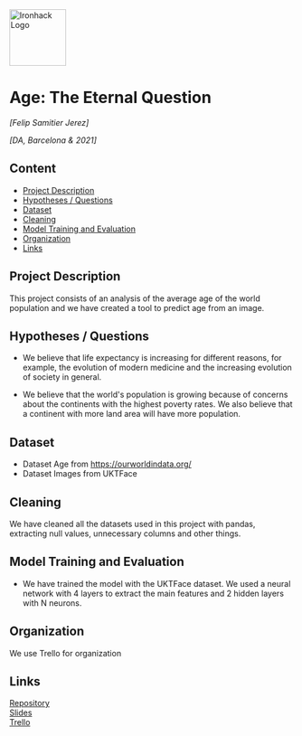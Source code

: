 <img src="https://bit.ly/2VnXWr2" alt="Ironhack Logo" width="100"/>

# Age: The Eternal Question
*[Felip Samitier Jerez]*

*[DA, Barcelona & 2021]*

## Content
- [Project Description](#project-description)
- [Hypotheses / Questions](#hypotheses-questions)
- [Dataset](#dataset)
- [Cleaning](#cleaning)
- [Model Training and Evaluation](#model-training-and-evaluation)
- [Organization](#organization)
- [Links](#links)

## Project Description
This project consists of an analysis of the average age of the world population and we have created a tool to predict age from an image.

## Hypotheses / Questions
* We believe that life expectancy is increasing for different reasons, for example, the evolution of modern medicine and the increasing evolution of society in general.

* We believe that the world's population is growing because of concerns about the continents with the highest poverty rates. We also believe that a continent with more land area will have more population.

## Dataset
* Dataset Age from https://ourworldindata.org/
* Dataset Images from UKTFace


## Cleaning
We have cleaned all the datasets used in this project with pandas, extracting null values, unnecessary columns and other things.

## Model Training and Evaluation
* We have trained the model with the UKTFace dataset. We used a neural network with 4 layers to extract the main features and 2 hidden layers with N neurons.

## Organization
We use Trello for organization

## Links

[Repository](https://github.com/FelipSamitier/Project-Week-8-Final-Project)  
[Slides](https://docs.google.com/presentation/d/1IvGhV_lRb3gpCpBd2uFrqwH0sIwlavo8aIEXZ30PMNE/edit?usp=sharing)  
[Trello](https://trello.com/b/fSTC7XlX/final-project)  
